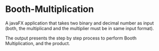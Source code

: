 # Booth-Multiplication

A javaFX application that takes two binary and decimal number as input (both, the multiplicand and the multiplier must be in same input format).

The output presents the step by step process to perform Booth Multiplication, and the product.
